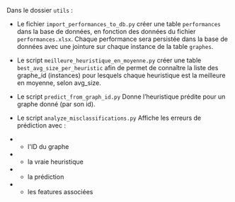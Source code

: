 Dans le dossier `utils` :
- Le fichier `import_performances_to_db.py` créer une table `performances` dans la base de données, en fonction des données du fichier
`performances.xlsx`. Chaque performance sera persistée dans la base de données avec une jointure sur chaque instance de la table `graphes`.

- Le script `meilleure_heuristique_en_moyenne.py` créer une table `best_avg_size_per_heuristic` afin de permet de connaître la liste des graphe_id (instances) pour lesquels chaque heuristique est la meilleure en moyenne, selon avg_size.
- Le script `predict_from_graph_id.py` Donne l’heuristique prédite pour un graphe donné (par son id).
- Le script `analyze_misclassifications.py` Affiche les erreurs de prédiction avec :
- - l'ID du graphe
- - la vraie heuristique
- - la prédiction
- - les features associées